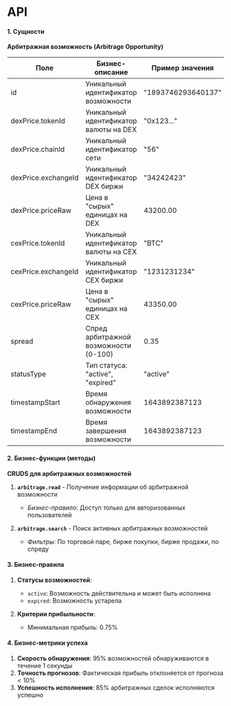 # API

#### 1. Сущности
**Арбитражная возможность (Arbitrage Opportunity)**

| Поле                | Бизнес-описание                         | Пример значения    |
|---------------------|-----------------------------------------|--------------------|
| id                  | Уникальный идентификатор возможности    | "1893746293640137" |
| dexPrice.tokenId    | Уникальный идентификатор валюты на DEX  | "0x123..."         |
| dexPrice.chainId    | Уникальный идентификатор сети           | "56"               |
| dexPrice.exchangeId | Уникальный идентификатор DEX биржи      | "34242423"         |
| dexPrice.priceRaw   | Цена в "сырых" единицах на DEX          | 43200.00           |
| cexPrice.tokenId    | Уникальный идентификатор валюты на CEX  | "BTC"              |
| cexPrice.exchangeId | Уникальный идентификатор CEX биржи      | "1231231234"       |
| cexPrice.priceRaw   | Цена в "сырых" единицах на CEX          | 43350.00           |
| spread              | Спред арбитражной возможности (0-100)   | 0.35               |
| statusType          | Тип статуса: "active", "expired"        | "active"           |
| timestampStart      | Время обнаружения возможности           | 1643892387123      |
| timestampEnd        | Время завершения возможности            | 1643892387123      |

#### 2. Бизнес-функции (методы)
**CRUDS для арбитражных возможностей**
1. **`arbitrage.read`** - Получение информации об арбитражной возможности
   - *Бизнес-правило*: Доступ только для авторизованных пользователей

2. **`arbitrage.search`** - Поиск активных арбитражных возможностей
   - *Фильтры*: По торговой паре, бирже покупки, бирже продажи, по спреду

#### 3. Бизнес-правила
1. **Статусы возможностей**:
   - `active`: Возможность действительна и может быть исполнена
   - `expired`: Возможность устарела

2. **Критерии прибыльности**:
   - Минимальная прибыль: 0.75%

#### 4. Бизнес-метрики успеха
1. **Скорость обнаружения**: 95% возможностей обнаруживаются в течение 1 секунды
2. **Точность прогнозов**: Фактическая прибыль отклоняется от прогноза < 10%
3. **Успешность исполнения**: 85% арбитражных сделок исполняются успешно